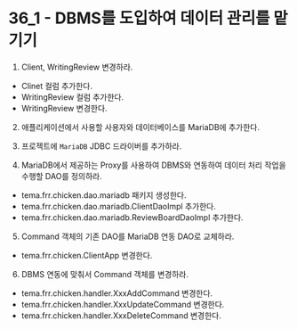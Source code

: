 # 36_1 - DBMS를 도입하여 데이터 관리를 맡기기

1) Client, WritingReview 변경하라.
- Clinet 컬럼 추가한다.
- WritingReview 컬럼 추가한다.
- WritingReview 변경한다.

2) 애플리케이션에서 사용할 사용자와 데이터베이스를 MariaDB에 추가한다.

3) 프로젝트에 `MariaDB` JDBC 드라이버를 추가하라.

4) MariaDB에서 제공하는 Proxy를 사용하여 DBMS와 연동하여 데이터 처리 작업을 수행할 DAO를 정의하라.

- tema.frr.chicken.dao.mariadb 패키지 생성한다.
- tema.frr.chicken.dao.mariadb.ClientDaoImpl 추가한다.
- tema.frr.chicken.dao.mariadb.ReviewBoardDaoImpl 추가한다.

5) Command 객체의 기존 DAO를 MariaDB 연동 DAO로 교체하라. 

- tema.frr.chicken.ClientApp 변경한다.

6) DBMS 연동에 맞춰서 Command 객체를 변경하라.

- tema.frr.chicken.handler.XxxAddCommand 변경한다.
- tema.frr.chicken.handler.XxxUpdateCommand 변경한다.
- tema.frr.chicken.handler.XxxDeleteCommand 변경한다.